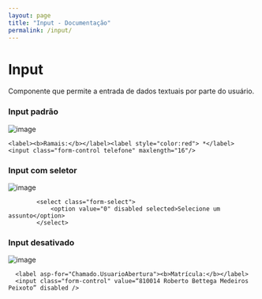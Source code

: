 ```yaml
---
layout: page
title: "Input - Documentação"
permalink: /input/
---
```

# Input
Componente que permite a entrada de dados textuais por parte do usuário.

### Input padrão

![image](https://github.com/robertobettega/Documentacao/assets/55776132/376db78f-8db1-4c3d-84ea-c6325c7f67c3)
 
    <label><b>Ramais:</b></label><label style="color:red"> *</label>
    <input class="form-control telefone" maxlength="16"/>

### Input com seletor

![image](https://github.com/robertobettega/Documentacao/assets/55776132/e7e04b1b-ac3a-49f5-971e-c289fb07d7a4)
 
            <select class="form-select">
                <option value="0" disabled selected>Selecione um assunto</option>
            </select>

### Input desativado

![image](https://github.com/robertobettega/Documentacao/assets/55776132/4a1b3f05-c90f-4543-b7db-ac432e6ec6e2)

 
      <label asp-for="Chamado.UsuarioAbertura"><b>Matrícula:</b></label>
      <input class="form-control" value=“810014 Roberto Bettega Medeiros Peixoto” disabled />
